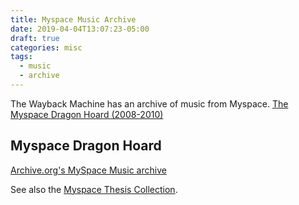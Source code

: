 ```yaml
---
title: Myspace Music Archive
date: 2019-04-04T13:07:23-05:00
draft: true
categories: misc
tags:
  - music
  - archive
---
```


The Wayback Machine has an archive of music from Myspace. [The Myspace Dragon Hoard (2008-2010)](https://archive.org/details/myspace_dragon_hoard_2010)
<!--more-->

## Myspace Dragon Hoard

[Archive.org's MySpace Music archive](https://news.ycombinator.com/item?id=19569865)

See also the [Myspace Thesis Collection](https://archive.org/details/myspace_thesis).
